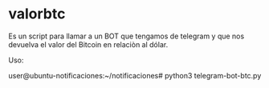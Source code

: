 # valorbtc

Es un script para llamar a un BOT que tengamos de telegram y que nos devuelva el valor del Bitcoin en relaciòn al dólar.

Uso:

user@ubuntu-notificaciones:~/notificaciones# python3 telegram-bot-btc.py
